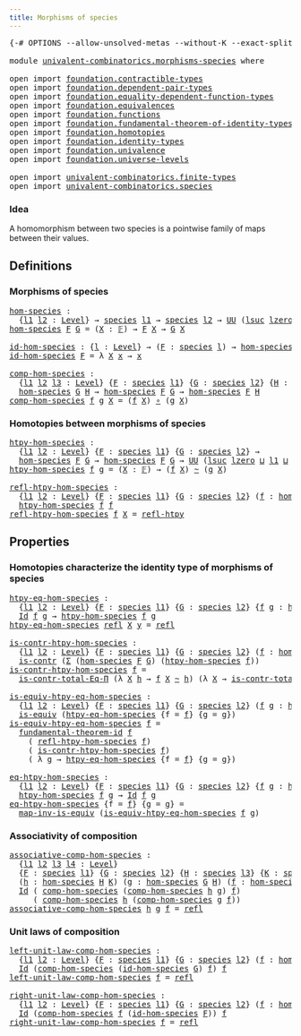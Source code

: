 ```yaml
---
title: Morphisms of species
---
```


<pre class="Agda"><a id="46" class="Symbol">{-#</a> <a id="50" class="Keyword">OPTIONS</a> <a id="58" class="Pragma">--allow-unsolved-metas</a> <a id="81" class="Pragma">--without-K</a> <a id="93" class="Pragma">--exact-split</a> <a id="107" class="Symbol">#-}</a>

<a id="112" class="Keyword">module</a> <a id="119" href="univalent-combinatorics.morphisms-species.html" class="Module">univalent-combinatorics.morphisms-species</a> <a id="161" class="Keyword">where</a>

<a id="168" class="Keyword">open</a> <a id="173" class="Keyword">import</a> <a id="180" href="foundation.contractible-types.html" class="Module">foundation.contractible-types</a>
<a id="210" class="Keyword">open</a> <a id="215" class="Keyword">import</a> <a id="222" href="foundation.dependent-pair-types.html" class="Module">foundation.dependent-pair-types</a>
<a id="254" class="Keyword">open</a> <a id="259" class="Keyword">import</a> <a id="266" href="foundation.equality-dependent-function-types.html" class="Module">foundation.equality-dependent-function-types</a>
<a id="311" class="Keyword">open</a> <a id="316" class="Keyword">import</a> <a id="323" href="foundation.equivalences.html" class="Module">foundation.equivalences</a>
<a id="347" class="Keyword">open</a> <a id="352" class="Keyword">import</a> <a id="359" href="foundation.functions.html" class="Module">foundation.functions</a>
<a id="380" class="Keyword">open</a> <a id="385" class="Keyword">import</a> <a id="392" href="foundation.fundamental-theorem-of-identity-types.html" class="Module">foundation.fundamental-theorem-of-identity-types</a>
<a id="441" class="Keyword">open</a> <a id="446" class="Keyword">import</a> <a id="453" href="foundation.homotopies.html" class="Module">foundation.homotopies</a>
<a id="475" class="Keyword">open</a> <a id="480" class="Keyword">import</a> <a id="487" href="foundation.identity-types.html" class="Module">foundation.identity-types</a>
<a id="513" class="Keyword">open</a> <a id="518" class="Keyword">import</a> <a id="525" href="foundation.univalence.html" class="Module">foundation.univalence</a>
<a id="547" class="Keyword">open</a> <a id="552" class="Keyword">import</a> <a id="559" href="foundation.universe-levels.html" class="Module">foundation.universe-levels</a>

<a id="587" class="Keyword">open</a> <a id="592" class="Keyword">import</a> <a id="599" href="univalent-combinatorics.finite-types.html" class="Module">univalent-combinatorics.finite-types</a>
<a id="636" class="Keyword">open</a> <a id="641" class="Keyword">import</a> <a id="648" href="univalent-combinatorics.species.html" class="Module">univalent-combinatorics.species</a>
</pre>
### Idea

A homomorphism between two species is a pointwise family of
maps between their values.

## Definitions

### Morphisms of species

<pre class="Agda"><a id="hom-species"></a><a id="833" href="univalent-combinatorics.morphisms-species.html#833" class="Function">hom-species</a> <a id="845" class="Symbol">:</a>
  <a id="849" class="Symbol">{</a><a id="850" href="univalent-combinatorics.morphisms-species.html#850" class="Bound">l1</a> <a id="853" href="univalent-combinatorics.morphisms-species.html#853" class="Bound">l2</a> <a id="856" class="Symbol">:</a> <a id="858" href="Agda.Primitive.html#597" class="Postulate">Level</a><a id="863" class="Symbol">}</a> <a id="865" class="Symbol">→</a> <a id="867" href="univalent-combinatorics.species.html#429" class="Function">species</a> <a id="875" href="univalent-combinatorics.morphisms-species.html#850" class="Bound">l1</a> <a id="878" class="Symbol">→</a> <a id="880" href="univalent-combinatorics.species.html#429" class="Function">species</a> <a id="888" href="univalent-combinatorics.morphisms-species.html#853" class="Bound">l2</a> <a id="891" class="Symbol">→</a> <a id="893" href="foundation-core.universe-levels.html#235" class="Primitive">UU</a> <a id="896" class="Symbol">(</a><a id="897" href="Agda.Primitive.html#780" class="Primitive">lsuc</a> <a id="902" href="Agda.Primitive.html#764" class="Primitive">lzero</a> <a id="908" href="Agda.Primitive.html#810" class="Primitive Operator">⊔</a> <a id="910" href="univalent-combinatorics.morphisms-species.html#850" class="Bound">l1</a> <a id="913" href="Agda.Primitive.html#810" class="Primitive Operator">⊔</a> <a id="915" href="univalent-combinatorics.morphisms-species.html#853" class="Bound">l2</a><a id="917" class="Symbol">)</a>
<a id="919" href="univalent-combinatorics.morphisms-species.html#833" class="Function">hom-species</a> <a id="931" href="univalent-combinatorics.morphisms-species.html#931" class="Bound">F</a> <a id="933" href="univalent-combinatorics.morphisms-species.html#933" class="Bound">G</a> <a id="935" class="Symbol">=</a> <a id="937" class="Symbol">(</a><a id="938" href="univalent-combinatorics.morphisms-species.html#938" class="Bound">X</a> <a id="940" class="Symbol">:</a> <a id="942" href="univalent-combinatorics.finite-types.html#4635" class="Function">𝔽</a><a id="943" class="Symbol">)</a> <a id="945" class="Symbol">→</a> <a id="947" href="univalent-combinatorics.morphisms-species.html#931" class="Bound">F</a> <a id="949" href="univalent-combinatorics.morphisms-species.html#938" class="Bound">X</a> <a id="951" class="Symbol">→</a> <a id="953" href="univalent-combinatorics.morphisms-species.html#933" class="Bound">G</a> <a id="955" href="univalent-combinatorics.morphisms-species.html#938" class="Bound">X</a>

<a id="id-hom-species"></a><a id="958" href="univalent-combinatorics.morphisms-species.html#958" class="Function">id-hom-species</a> <a id="973" class="Symbol">:</a> <a id="975" class="Symbol">{</a><a id="976" href="univalent-combinatorics.morphisms-species.html#976" class="Bound">l</a> <a id="978" class="Symbol">:</a> <a id="980" href="Agda.Primitive.html#597" class="Postulate">Level</a><a id="985" class="Symbol">}</a> <a id="987" class="Symbol">→</a> <a id="989" class="Symbol">(</a><a id="990" href="univalent-combinatorics.morphisms-species.html#990" class="Bound">F</a> <a id="992" class="Symbol">:</a> <a id="994" href="univalent-combinatorics.species.html#429" class="Function">species</a> <a id="1002" href="univalent-combinatorics.morphisms-species.html#976" class="Bound">l</a><a id="1003" class="Symbol">)</a> <a id="1005" class="Symbol">→</a> <a id="1007" href="univalent-combinatorics.morphisms-species.html#833" class="Function">hom-species</a> <a id="1019" href="univalent-combinatorics.morphisms-species.html#990" class="Bound">F</a> <a id="1021" href="univalent-combinatorics.morphisms-species.html#990" class="Bound">F</a>
<a id="1023" href="univalent-combinatorics.morphisms-species.html#958" class="Function">id-hom-species</a> <a id="1038" href="univalent-combinatorics.morphisms-species.html#1038" class="Bound">F</a> <a id="1040" class="Symbol">=</a> <a id="1042" class="Symbol">λ</a> <a id="1044" href="univalent-combinatorics.morphisms-species.html#1044" class="Bound">X</a> <a id="1046" href="univalent-combinatorics.morphisms-species.html#1046" class="Bound">x</a> <a id="1048" class="Symbol">→</a> <a id="1050" href="univalent-combinatorics.morphisms-species.html#1046" class="Bound">x</a> 

<a id="comp-hom-species"></a><a id="1054" href="univalent-combinatorics.morphisms-species.html#1054" class="Function">comp-hom-species</a> <a id="1071" class="Symbol">:</a>
  <a id="1075" class="Symbol">{</a><a id="1076" href="univalent-combinatorics.morphisms-species.html#1076" class="Bound">l1</a> <a id="1079" href="univalent-combinatorics.morphisms-species.html#1079" class="Bound">l2</a> <a id="1082" href="univalent-combinatorics.morphisms-species.html#1082" class="Bound">l3</a> <a id="1085" class="Symbol">:</a> <a id="1087" href="Agda.Primitive.html#597" class="Postulate">Level</a><a id="1092" class="Symbol">}</a> <a id="1094" class="Symbol">{</a><a id="1095" href="univalent-combinatorics.morphisms-species.html#1095" class="Bound">F</a> <a id="1097" class="Symbol">:</a> <a id="1099" href="univalent-combinatorics.species.html#429" class="Function">species</a> <a id="1107" href="univalent-combinatorics.morphisms-species.html#1076" class="Bound">l1</a><a id="1109" class="Symbol">}</a> <a id="1111" class="Symbol">{</a><a id="1112" href="univalent-combinatorics.morphisms-species.html#1112" class="Bound">G</a> <a id="1114" class="Symbol">:</a> <a id="1116" href="univalent-combinatorics.species.html#429" class="Function">species</a> <a id="1124" href="univalent-combinatorics.morphisms-species.html#1079" class="Bound">l2</a><a id="1126" class="Symbol">}</a> <a id="1128" class="Symbol">{</a><a id="1129" href="univalent-combinatorics.morphisms-species.html#1129" class="Bound">H</a> <a id="1131" class="Symbol">:</a> <a id="1133" href="univalent-combinatorics.species.html#429" class="Function">species</a> <a id="1141" href="univalent-combinatorics.morphisms-species.html#1082" class="Bound">l3</a><a id="1143" class="Symbol">}</a> <a id="1145" class="Symbol">→</a>
  <a id="1149" href="univalent-combinatorics.morphisms-species.html#833" class="Function">hom-species</a> <a id="1161" href="univalent-combinatorics.morphisms-species.html#1112" class="Bound">G</a> <a id="1163" href="univalent-combinatorics.morphisms-species.html#1129" class="Bound">H</a> <a id="1165" class="Symbol">→</a> <a id="1167" href="univalent-combinatorics.morphisms-species.html#833" class="Function">hom-species</a> <a id="1179" href="univalent-combinatorics.morphisms-species.html#1095" class="Bound">F</a> <a id="1181" href="univalent-combinatorics.morphisms-species.html#1112" class="Bound">G</a> <a id="1183" class="Symbol">→</a> <a id="1185" href="univalent-combinatorics.morphisms-species.html#833" class="Function">hom-species</a> <a id="1197" href="univalent-combinatorics.morphisms-species.html#1095" class="Bound">F</a> <a id="1199" href="univalent-combinatorics.morphisms-species.html#1129" class="Bound">H</a>
<a id="1201" href="univalent-combinatorics.morphisms-species.html#1054" class="Function">comp-hom-species</a> <a id="1218" href="univalent-combinatorics.morphisms-species.html#1218" class="Bound">f</a> <a id="1220" href="univalent-combinatorics.morphisms-species.html#1220" class="Bound">g</a> <a id="1222" href="univalent-combinatorics.morphisms-species.html#1222" class="Bound">X</a> <a id="1224" class="Symbol">=</a> <a id="1226" class="Symbol">(</a><a id="1227" href="univalent-combinatorics.morphisms-species.html#1218" class="Bound">f</a> <a id="1229" href="univalent-combinatorics.morphisms-species.html#1222" class="Bound">X</a><a id="1230" class="Symbol">)</a> <a id="1232" href="foundation-core.functions.html#420" class="Function Operator">∘</a> <a id="1234" class="Symbol">(</a><a id="1235" href="univalent-combinatorics.morphisms-species.html#1220" class="Bound">g</a> <a id="1237" href="univalent-combinatorics.morphisms-species.html#1222" class="Bound">X</a><a id="1238" class="Symbol">)</a>
</pre>
### Homotopies between morphisms of species

<pre class="Agda"><a id="htpy-hom-species"></a><a id="1298" href="univalent-combinatorics.morphisms-species.html#1298" class="Function">htpy-hom-species</a> <a id="1315" class="Symbol">:</a>
  <a id="1319" class="Symbol">{</a><a id="1320" href="univalent-combinatorics.morphisms-species.html#1320" class="Bound">l1</a> <a id="1323" href="univalent-combinatorics.morphisms-species.html#1323" class="Bound">l2</a> <a id="1326" class="Symbol">:</a> <a id="1328" href="Agda.Primitive.html#597" class="Postulate">Level</a><a id="1333" class="Symbol">}</a> <a id="1335" class="Symbol">{</a><a id="1336" href="univalent-combinatorics.morphisms-species.html#1336" class="Bound">F</a> <a id="1338" class="Symbol">:</a> <a id="1340" href="univalent-combinatorics.species.html#429" class="Function">species</a> <a id="1348" href="univalent-combinatorics.morphisms-species.html#1320" class="Bound">l1</a><a id="1350" class="Symbol">}</a> <a id="1352" class="Symbol">{</a><a id="1353" href="univalent-combinatorics.morphisms-species.html#1353" class="Bound">G</a> <a id="1355" class="Symbol">:</a> <a id="1357" href="univalent-combinatorics.species.html#429" class="Function">species</a> <a id="1365" href="univalent-combinatorics.morphisms-species.html#1323" class="Bound">l2</a><a id="1367" class="Symbol">}</a> <a id="1369" class="Symbol">→</a>
  <a id="1373" href="univalent-combinatorics.morphisms-species.html#833" class="Function">hom-species</a> <a id="1385" href="univalent-combinatorics.morphisms-species.html#1336" class="Bound">F</a> <a id="1387" href="univalent-combinatorics.morphisms-species.html#1353" class="Bound">G</a> <a id="1389" class="Symbol">→</a> <a id="1391" href="univalent-combinatorics.morphisms-species.html#833" class="Function">hom-species</a> <a id="1403" href="univalent-combinatorics.morphisms-species.html#1336" class="Bound">F</a> <a id="1405" href="univalent-combinatorics.morphisms-species.html#1353" class="Bound">G</a> <a id="1407" class="Symbol">→</a> <a id="1409" href="foundation-core.universe-levels.html#235" class="Primitive">UU</a> <a id="1412" class="Symbol">(</a><a id="1413" href="Agda.Primitive.html#780" class="Primitive">lsuc</a> <a id="1418" href="Agda.Primitive.html#764" class="Primitive">lzero</a> <a id="1424" href="Agda.Primitive.html#810" class="Primitive Operator">⊔</a> <a id="1426" href="univalent-combinatorics.morphisms-species.html#1320" class="Bound">l1</a> <a id="1429" href="Agda.Primitive.html#810" class="Primitive Operator">⊔</a> <a id="1431" href="univalent-combinatorics.morphisms-species.html#1323" class="Bound">l2</a><a id="1433" class="Symbol">)</a>
<a id="1435" href="univalent-combinatorics.morphisms-species.html#1298" class="Function">htpy-hom-species</a> <a id="1452" href="univalent-combinatorics.morphisms-species.html#1452" class="Bound">f</a> <a id="1454" href="univalent-combinatorics.morphisms-species.html#1454" class="Bound">g</a> <a id="1456" class="Symbol">=</a> <a id="1458" class="Symbol">(</a><a id="1459" href="univalent-combinatorics.morphisms-species.html#1459" class="Bound">X</a> <a id="1461" class="Symbol">:</a> <a id="1463" href="univalent-combinatorics.finite-types.html#4635" class="Function">𝔽</a><a id="1464" class="Symbol">)</a> <a id="1466" class="Symbol">→</a> <a id="1468" class="Symbol">(</a><a id="1469" href="univalent-combinatorics.morphisms-species.html#1452" class="Bound">f</a> <a id="1471" href="univalent-combinatorics.morphisms-species.html#1459" class="Bound">X</a><a id="1472" class="Symbol">)</a> <a id="1474" href="foundation-core.homotopies.html#627" class="Function Operator">~</a> <a id="1476" class="Symbol">(</a><a id="1477" href="univalent-combinatorics.morphisms-species.html#1454" class="Bound">g</a> <a id="1479" href="univalent-combinatorics.morphisms-species.html#1459" class="Bound">X</a><a id="1480" class="Symbol">)</a>

<a id="refl-htpy-hom-species"></a><a id="1483" href="univalent-combinatorics.morphisms-species.html#1483" class="Function">refl-htpy-hom-species</a> <a id="1505" class="Symbol">:</a>
  <a id="1509" class="Symbol">{</a><a id="1510" href="univalent-combinatorics.morphisms-species.html#1510" class="Bound">l1</a> <a id="1513" href="univalent-combinatorics.morphisms-species.html#1513" class="Bound">l2</a> <a id="1516" class="Symbol">:</a> <a id="1518" href="Agda.Primitive.html#597" class="Postulate">Level</a><a id="1523" class="Symbol">}</a> <a id="1525" class="Symbol">{</a><a id="1526" href="univalent-combinatorics.morphisms-species.html#1526" class="Bound">F</a> <a id="1528" class="Symbol">:</a> <a id="1530" href="univalent-combinatorics.species.html#429" class="Function">species</a> <a id="1538" href="univalent-combinatorics.morphisms-species.html#1510" class="Bound">l1</a><a id="1540" class="Symbol">}</a> <a id="1542" class="Symbol">{</a><a id="1543" href="univalent-combinatorics.morphisms-species.html#1543" class="Bound">G</a> <a id="1545" class="Symbol">:</a> <a id="1547" href="univalent-combinatorics.species.html#429" class="Function">species</a> <a id="1555" href="univalent-combinatorics.morphisms-species.html#1513" class="Bound">l2</a><a id="1557" class="Symbol">}</a> <a id="1559" class="Symbol">(</a><a id="1560" href="univalent-combinatorics.morphisms-species.html#1560" class="Bound">f</a> <a id="1562" class="Symbol">:</a> <a id="1564" href="univalent-combinatorics.morphisms-species.html#833" class="Function">hom-species</a> <a id="1576" href="univalent-combinatorics.morphisms-species.html#1526" class="Bound">F</a> <a id="1578" href="univalent-combinatorics.morphisms-species.html#1543" class="Bound">G</a><a id="1579" class="Symbol">)</a> <a id="1581" class="Symbol">→</a>
  <a id="1585" href="univalent-combinatorics.morphisms-species.html#1298" class="Function">htpy-hom-species</a> <a id="1602" href="univalent-combinatorics.morphisms-species.html#1560" class="Bound">f</a> <a id="1604" href="univalent-combinatorics.morphisms-species.html#1560" class="Bound">f</a>
<a id="1606" href="univalent-combinatorics.morphisms-species.html#1483" class="Function">refl-htpy-hom-species</a> <a id="1628" href="univalent-combinatorics.morphisms-species.html#1628" class="Bound">f</a> <a id="1630" href="univalent-combinatorics.morphisms-species.html#1630" class="Bound">X</a> <a id="1632" class="Symbol">=</a> <a id="1634" href="foundation-core.homotopies.html#741" class="Function">refl-htpy</a>
</pre>
## Properties

### Homotopies characterize the identity type of morphisms of species

<pre class="Agda"><a id="htpy-eq-hom-species"></a><a id="1743" href="univalent-combinatorics.morphisms-species.html#1743" class="Function">htpy-eq-hom-species</a> <a id="1763" class="Symbol">:</a>
  <a id="1767" class="Symbol">{</a><a id="1768" href="univalent-combinatorics.morphisms-species.html#1768" class="Bound">l1</a> <a id="1771" href="univalent-combinatorics.morphisms-species.html#1771" class="Bound">l2</a> <a id="1774" class="Symbol">:</a> <a id="1776" href="Agda.Primitive.html#597" class="Postulate">Level</a><a id="1781" class="Symbol">}</a> <a id="1783" class="Symbol">{</a><a id="1784" href="univalent-combinatorics.morphisms-species.html#1784" class="Bound">F</a> <a id="1786" class="Symbol">:</a> <a id="1788" href="univalent-combinatorics.species.html#429" class="Function">species</a> <a id="1796" href="univalent-combinatorics.morphisms-species.html#1768" class="Bound">l1</a><a id="1798" class="Symbol">}</a> <a id="1800" class="Symbol">{</a><a id="1801" href="univalent-combinatorics.morphisms-species.html#1801" class="Bound">G</a> <a id="1803" class="Symbol">:</a> <a id="1805" href="univalent-combinatorics.species.html#429" class="Function">species</a> <a id="1813" href="univalent-combinatorics.morphisms-species.html#1771" class="Bound">l2</a><a id="1815" class="Symbol">}</a> <a id="1817" class="Symbol">{</a><a id="1818" href="univalent-combinatorics.morphisms-species.html#1818" class="Bound">f</a> <a id="1820" href="univalent-combinatorics.morphisms-species.html#1820" class="Bound">g</a> <a id="1822" class="Symbol">:</a> <a id="1824" href="univalent-combinatorics.morphisms-species.html#833" class="Function">hom-species</a> <a id="1836" href="univalent-combinatorics.morphisms-species.html#1784" class="Bound">F</a> <a id="1838" href="univalent-combinatorics.morphisms-species.html#1801" class="Bound">G</a><a id="1839" class="Symbol">}</a> <a id="1841" class="Symbol">→</a>
  <a id="1845" href="foundation-core.identity-types.html#1767" class="Datatype">Id</a> <a id="1848" href="univalent-combinatorics.morphisms-species.html#1818" class="Bound">f</a> <a id="1850" href="univalent-combinatorics.morphisms-species.html#1820" class="Bound">g</a> <a id="1852" class="Symbol">→</a> <a id="1854" href="univalent-combinatorics.morphisms-species.html#1298" class="Function">htpy-hom-species</a> <a id="1871" href="univalent-combinatorics.morphisms-species.html#1818" class="Bound">f</a> <a id="1873" href="univalent-combinatorics.morphisms-species.html#1820" class="Bound">g</a>
<a id="1875" href="univalent-combinatorics.morphisms-species.html#1743" class="Function">htpy-eq-hom-species</a> <a id="1895" href="foundation-core.identity-types.html#1820" class="InductiveConstructor">refl</a> <a id="1900" href="univalent-combinatorics.morphisms-species.html#1900" class="Bound">X</a> <a id="1902" href="univalent-combinatorics.morphisms-species.html#1902" class="Bound">y</a> <a id="1904" class="Symbol">=</a> <a id="1906" href="foundation-core.identity-types.html#1820" class="InductiveConstructor">refl</a>

<a id="is-contr-htpy-hom-species"></a><a id="1912" href="univalent-combinatorics.morphisms-species.html#1912" class="Function">is-contr-htpy-hom-species</a> <a id="1938" class="Symbol">:</a>
  <a id="1942" class="Symbol">{</a><a id="1943" href="univalent-combinatorics.morphisms-species.html#1943" class="Bound">l1</a> <a id="1946" href="univalent-combinatorics.morphisms-species.html#1946" class="Bound">l2</a> <a id="1949" class="Symbol">:</a> <a id="1951" href="Agda.Primitive.html#597" class="Postulate">Level</a><a id="1956" class="Symbol">}</a> <a id="1958" class="Symbol">{</a><a id="1959" href="univalent-combinatorics.morphisms-species.html#1959" class="Bound">F</a> <a id="1961" class="Symbol">:</a> <a id="1963" href="univalent-combinatorics.species.html#429" class="Function">species</a> <a id="1971" href="univalent-combinatorics.morphisms-species.html#1943" class="Bound">l1</a><a id="1973" class="Symbol">}</a> <a id="1975" class="Symbol">{</a><a id="1976" href="univalent-combinatorics.morphisms-species.html#1976" class="Bound">G</a> <a id="1978" class="Symbol">:</a> <a id="1980" href="univalent-combinatorics.species.html#429" class="Function">species</a> <a id="1988" href="univalent-combinatorics.morphisms-species.html#1946" class="Bound">l2</a><a id="1990" class="Symbol">}</a> <a id="1992" class="Symbol">(</a><a id="1993" href="univalent-combinatorics.morphisms-species.html#1993" class="Bound">f</a> <a id="1995" class="Symbol">:</a> <a id="1997" href="univalent-combinatorics.morphisms-species.html#833" class="Function">hom-species</a> <a id="2009" href="univalent-combinatorics.morphisms-species.html#1959" class="Bound">F</a> <a id="2011" href="univalent-combinatorics.morphisms-species.html#1976" class="Bound">G</a><a id="2012" class="Symbol">)</a> <a id="2014" class="Symbol">→</a>
  <a id="2018" href="foundation-core.contractible-types.html#1006" class="Function">is-contr</a> <a id="2027" class="Symbol">(</a><a id="2028" href="foundation-core.dependent-pair-types.html#515" class="Record">Σ</a> <a id="2030" class="Symbol">(</a><a id="2031" href="univalent-combinatorics.morphisms-species.html#833" class="Function">hom-species</a> <a id="2043" href="univalent-combinatorics.morphisms-species.html#1959" class="Bound">F</a> <a id="2045" href="univalent-combinatorics.morphisms-species.html#1976" class="Bound">G</a><a id="2046" class="Symbol">)</a> <a id="2048" class="Symbol">(</a><a id="2049" href="univalent-combinatorics.morphisms-species.html#1298" class="Function">htpy-hom-species</a> <a id="2066" href="univalent-combinatorics.morphisms-species.html#1993" class="Bound">f</a><a id="2067" class="Symbol">))</a>
<a id="2070" href="univalent-combinatorics.morphisms-species.html#1912" class="Function">is-contr-htpy-hom-species</a> <a id="2096" href="univalent-combinatorics.morphisms-species.html#2096" class="Bound">f</a> <a id="2098" class="Symbol">=</a>
  <a id="2102" href="foundation.equality-dependent-function-types.html#1012" class="Function">is-contr-total-Eq-Π</a> <a id="2122" class="Symbol">(λ</a> <a id="2125" href="univalent-combinatorics.morphisms-species.html#2125" class="Bound">X</a> <a id="2127" href="univalent-combinatorics.morphisms-species.html#2127" class="Bound">h</a> <a id="2129" class="Symbol">→</a> <a id="2131" href="univalent-combinatorics.morphisms-species.html#2096" class="Bound">f</a> <a id="2133" href="univalent-combinatorics.morphisms-species.html#2125" class="Bound">X</a> <a id="2135" href="foundation-core.homotopies.html#627" class="Function Operator">~</a> <a id="2137" href="univalent-combinatorics.morphisms-species.html#2127" class="Bound">h</a><a id="2138" class="Symbol">)</a> <a id="2140" class="Symbol">(λ</a> <a id="2143" href="univalent-combinatorics.morphisms-species.html#2143" class="Bound">X</a> <a id="2145" class="Symbol">→</a> <a id="2147" href="foundation.homotopies.html#3137" class="Function">is-contr-total-htpy</a> <a id="2167" class="Symbol">(</a><a id="2168" href="univalent-combinatorics.morphisms-species.html#2096" class="Bound">f</a> <a id="2170" href="univalent-combinatorics.morphisms-species.html#2143" class="Bound">X</a><a id="2171" class="Symbol">))</a>

<a id="is-equiv-htpy-eq-hom-species"></a><a id="2175" href="univalent-combinatorics.morphisms-species.html#2175" class="Function">is-equiv-htpy-eq-hom-species</a> <a id="2204" class="Symbol">:</a>
  <a id="2208" class="Symbol">{</a><a id="2209" href="univalent-combinatorics.morphisms-species.html#2209" class="Bound">l1</a> <a id="2212" href="univalent-combinatorics.morphisms-species.html#2212" class="Bound">l2</a> <a id="2215" class="Symbol">:</a> <a id="2217" href="Agda.Primitive.html#597" class="Postulate">Level</a><a id="2222" class="Symbol">}</a> <a id="2224" class="Symbol">{</a><a id="2225" href="univalent-combinatorics.morphisms-species.html#2225" class="Bound">F</a> <a id="2227" class="Symbol">:</a> <a id="2229" href="univalent-combinatorics.species.html#429" class="Function">species</a> <a id="2237" href="univalent-combinatorics.morphisms-species.html#2209" class="Bound">l1</a><a id="2239" class="Symbol">}</a> <a id="2241" class="Symbol">{</a><a id="2242" href="univalent-combinatorics.morphisms-species.html#2242" class="Bound">G</a> <a id="2244" class="Symbol">:</a> <a id="2246" href="univalent-combinatorics.species.html#429" class="Function">species</a> <a id="2254" href="univalent-combinatorics.morphisms-species.html#2212" class="Bound">l2</a><a id="2256" class="Symbol">}</a> <a id="2258" class="Symbol">(</a><a id="2259" href="univalent-combinatorics.morphisms-species.html#2259" class="Bound">f</a> <a id="2261" href="univalent-combinatorics.morphisms-species.html#2261" class="Bound">g</a> <a id="2263" class="Symbol">:</a> <a id="2265" href="univalent-combinatorics.morphisms-species.html#833" class="Function">hom-species</a> <a id="2277" href="univalent-combinatorics.morphisms-species.html#2225" class="Bound">F</a> <a id="2279" href="univalent-combinatorics.morphisms-species.html#2242" class="Bound">G</a><a id="2280" class="Symbol">)</a> <a id="2282" class="Symbol">→</a>
  <a id="2286" href="foundation-core.equivalences.html#1556" class="Function">is-equiv</a> <a id="2295" class="Symbol">(</a><a id="2296" href="univalent-combinatorics.morphisms-species.html#1743" class="Function">htpy-eq-hom-species</a> <a id="2316" class="Symbol">{</a><a id="2317" class="Argument">f</a> <a id="2319" class="Symbol">=</a> <a id="2321" href="univalent-combinatorics.morphisms-species.html#2259" class="Bound">f</a><a id="2322" class="Symbol">}</a> <a id="2324" class="Symbol">{</a><a id="2325" class="Argument">g</a> <a id="2327" class="Symbol">=</a> <a id="2329" href="univalent-combinatorics.morphisms-species.html#2261" class="Bound">g</a><a id="2330" class="Symbol">})</a>
<a id="2333" href="univalent-combinatorics.morphisms-species.html#2175" class="Function">is-equiv-htpy-eq-hom-species</a> <a id="2362" href="univalent-combinatorics.morphisms-species.html#2362" class="Bound">f</a> <a id="2364" class="Symbol">=</a>
  <a id="2368" href="foundation-core.fundamental-theorem-of-identity-types.html#1904" class="Function">fundamental-theorem-id</a> <a id="2391" href="univalent-combinatorics.morphisms-species.html#2362" class="Bound">f</a>
    <a id="2397" class="Symbol">(</a> <a id="2399" href="univalent-combinatorics.morphisms-species.html#1483" class="Function">refl-htpy-hom-species</a> <a id="2421" href="univalent-combinatorics.morphisms-species.html#2362" class="Bound">f</a><a id="2422" class="Symbol">)</a>
    <a id="2428" class="Symbol">(</a> <a id="2430" href="univalent-combinatorics.morphisms-species.html#1912" class="Function">is-contr-htpy-hom-species</a> <a id="2456" href="univalent-combinatorics.morphisms-species.html#2362" class="Bound">f</a><a id="2457" class="Symbol">)</a>
    <a id="2463" class="Symbol">(</a> <a id="2465" class="Symbol">λ</a> <a id="2467" href="univalent-combinatorics.morphisms-species.html#2467" class="Bound">g</a> <a id="2469" class="Symbol">→</a> <a id="2471" href="univalent-combinatorics.morphisms-species.html#1743" class="Function">htpy-eq-hom-species</a> <a id="2491" class="Symbol">{</a><a id="2492" class="Argument">f</a> <a id="2494" class="Symbol">=</a> <a id="2496" href="univalent-combinatorics.morphisms-species.html#2362" class="Bound">f</a><a id="2497" class="Symbol">}</a> <a id="2499" class="Symbol">{</a><a id="2500" class="Argument">g</a> <a id="2502" class="Symbol">=</a> <a id="2504" href="univalent-combinatorics.morphisms-species.html#2467" class="Bound">g</a><a id="2505" class="Symbol">})</a>

<a id="eq-htpy-hom-species"></a><a id="2509" href="univalent-combinatorics.morphisms-species.html#2509" class="Function">eq-htpy-hom-species</a> <a id="2529" class="Symbol">:</a>
  <a id="2533" class="Symbol">{</a><a id="2534" href="univalent-combinatorics.morphisms-species.html#2534" class="Bound">l1</a> <a id="2537" href="univalent-combinatorics.morphisms-species.html#2537" class="Bound">l2</a> <a id="2540" class="Symbol">:</a> <a id="2542" href="Agda.Primitive.html#597" class="Postulate">Level</a><a id="2547" class="Symbol">}</a> <a id="2549" class="Symbol">{</a><a id="2550" href="univalent-combinatorics.morphisms-species.html#2550" class="Bound">F</a> <a id="2552" class="Symbol">:</a> <a id="2554" href="univalent-combinatorics.species.html#429" class="Function">species</a> <a id="2562" href="univalent-combinatorics.morphisms-species.html#2534" class="Bound">l1</a><a id="2564" class="Symbol">}</a> <a id="2566" class="Symbol">{</a><a id="2567" href="univalent-combinatorics.morphisms-species.html#2567" class="Bound">G</a> <a id="2569" class="Symbol">:</a> <a id="2571" href="univalent-combinatorics.species.html#429" class="Function">species</a> <a id="2579" href="univalent-combinatorics.morphisms-species.html#2537" class="Bound">l2</a><a id="2581" class="Symbol">}</a> <a id="2583" class="Symbol">{</a><a id="2584" href="univalent-combinatorics.morphisms-species.html#2584" class="Bound">f</a> <a id="2586" href="univalent-combinatorics.morphisms-species.html#2586" class="Bound">g</a> <a id="2588" class="Symbol">:</a> <a id="2590" href="univalent-combinatorics.morphisms-species.html#833" class="Function">hom-species</a> <a id="2602" href="univalent-combinatorics.morphisms-species.html#2550" class="Bound">F</a> <a id="2604" href="univalent-combinatorics.morphisms-species.html#2567" class="Bound">G</a><a id="2605" class="Symbol">}</a> <a id="2607" class="Symbol">→</a>
  <a id="2611" href="univalent-combinatorics.morphisms-species.html#1298" class="Function">htpy-hom-species</a> <a id="2628" href="univalent-combinatorics.morphisms-species.html#2584" class="Bound">f</a> <a id="2630" href="univalent-combinatorics.morphisms-species.html#2586" class="Bound">g</a> <a id="2632" class="Symbol">→</a> <a id="2634" href="foundation-core.identity-types.html#1767" class="Datatype">Id</a> <a id="2637" href="univalent-combinatorics.morphisms-species.html#2584" class="Bound">f</a> <a id="2639" href="univalent-combinatorics.morphisms-species.html#2586" class="Bound">g</a> 
<a id="2642" href="univalent-combinatorics.morphisms-species.html#2509" class="Function">eq-htpy-hom-species</a> <a id="2662" class="Symbol">{</a><a id="2663" class="Argument">f</a> <a id="2665" class="Symbol">=</a> <a id="2667" href="univalent-combinatorics.morphisms-species.html#2667" class="Bound">f</a><a id="2668" class="Symbol">}</a> <a id="2670" class="Symbol">{</a><a id="2671" class="Argument">g</a> <a id="2673" class="Symbol">=</a> <a id="2675" href="univalent-combinatorics.morphisms-species.html#2675" class="Bound">g</a><a id="2676" class="Symbol">}</a> <a id="2678" class="Symbol">=</a>
  <a id="2682" href="foundation-core.equivalences.html#4187" class="Function">map-inv-is-equiv</a> <a id="2699" class="Symbol">(</a><a id="2700" href="univalent-combinatorics.morphisms-species.html#2175" class="Function">is-equiv-htpy-eq-hom-species</a> <a id="2729" href="univalent-combinatorics.morphisms-species.html#2667" class="Bound">f</a> <a id="2731" href="univalent-combinatorics.morphisms-species.html#2675" class="Bound">g</a><a id="2732" class="Symbol">)</a>
</pre>
### Associativity of composition

<pre class="Agda"><a id="associative-comp-hom-species"></a><a id="2781" href="univalent-combinatorics.morphisms-species.html#2781" class="Function">associative-comp-hom-species</a> <a id="2810" class="Symbol">:</a>
  <a id="2814" class="Symbol">{</a><a id="2815" href="univalent-combinatorics.morphisms-species.html#2815" class="Bound">l1</a> <a id="2818" href="univalent-combinatorics.morphisms-species.html#2818" class="Bound">l2</a> <a id="2821" href="univalent-combinatorics.morphisms-species.html#2821" class="Bound">l3</a> <a id="2824" href="univalent-combinatorics.morphisms-species.html#2824" class="Bound">l4</a> <a id="2827" class="Symbol">:</a> <a id="2829" href="Agda.Primitive.html#597" class="Postulate">Level</a><a id="2834" class="Symbol">}</a>
  <a id="2838" class="Symbol">{</a><a id="2839" href="univalent-combinatorics.morphisms-species.html#2839" class="Bound">F</a> <a id="2841" class="Symbol">:</a> <a id="2843" href="univalent-combinatorics.species.html#429" class="Function">species</a> <a id="2851" href="univalent-combinatorics.morphisms-species.html#2815" class="Bound">l1</a><a id="2853" class="Symbol">}</a> <a id="2855" class="Symbol">{</a><a id="2856" href="univalent-combinatorics.morphisms-species.html#2856" class="Bound">G</a> <a id="2858" class="Symbol">:</a> <a id="2860" href="univalent-combinatorics.species.html#429" class="Function">species</a> <a id="2868" href="univalent-combinatorics.morphisms-species.html#2818" class="Bound">l2</a><a id="2870" class="Symbol">}</a> <a id="2872" class="Symbol">{</a><a id="2873" href="univalent-combinatorics.morphisms-species.html#2873" class="Bound">H</a> <a id="2875" class="Symbol">:</a> <a id="2877" href="univalent-combinatorics.species.html#429" class="Function">species</a> <a id="2885" href="univalent-combinatorics.morphisms-species.html#2821" class="Bound">l3</a><a id="2887" class="Symbol">}</a> <a id="2889" class="Symbol">{</a><a id="2890" href="univalent-combinatorics.morphisms-species.html#2890" class="Bound">K</a> <a id="2892" class="Symbol">:</a> <a id="2894" href="univalent-combinatorics.species.html#429" class="Function">species</a> <a id="2902" href="univalent-combinatorics.morphisms-species.html#2824" class="Bound">l4</a><a id="2904" class="Symbol">}</a>
  <a id="2908" class="Symbol">(</a><a id="2909" href="univalent-combinatorics.morphisms-species.html#2909" class="Bound">h</a> <a id="2911" class="Symbol">:</a> <a id="2913" href="univalent-combinatorics.morphisms-species.html#833" class="Function">hom-species</a> <a id="2925" href="univalent-combinatorics.morphisms-species.html#2873" class="Bound">H</a> <a id="2927" href="univalent-combinatorics.morphisms-species.html#2890" class="Bound">K</a><a id="2928" class="Symbol">)</a> <a id="2930" class="Symbol">(</a><a id="2931" href="univalent-combinatorics.morphisms-species.html#2931" class="Bound">g</a> <a id="2933" class="Symbol">:</a> <a id="2935" href="univalent-combinatorics.morphisms-species.html#833" class="Function">hom-species</a> <a id="2947" href="univalent-combinatorics.morphisms-species.html#2856" class="Bound">G</a> <a id="2949" href="univalent-combinatorics.morphisms-species.html#2873" class="Bound">H</a><a id="2950" class="Symbol">)</a> <a id="2952" class="Symbol">(</a><a id="2953" href="univalent-combinatorics.morphisms-species.html#2953" class="Bound">f</a> <a id="2955" class="Symbol">:</a> <a id="2957" href="univalent-combinatorics.morphisms-species.html#833" class="Function">hom-species</a> <a id="2969" href="univalent-combinatorics.morphisms-species.html#2839" class="Bound">F</a> <a id="2971" href="univalent-combinatorics.morphisms-species.html#2856" class="Bound">G</a><a id="2972" class="Symbol">)</a> <a id="2974" class="Symbol">→</a>
  <a id="2978" href="foundation-core.identity-types.html#1767" class="Datatype">Id</a> <a id="2981" class="Symbol">(</a> <a id="2983" href="univalent-combinatorics.morphisms-species.html#1054" class="Function">comp-hom-species</a> <a id="3000" class="Symbol">(</a><a id="3001" href="univalent-combinatorics.morphisms-species.html#1054" class="Function">comp-hom-species</a> <a id="3018" href="univalent-combinatorics.morphisms-species.html#2909" class="Bound">h</a> <a id="3020" href="univalent-combinatorics.morphisms-species.html#2931" class="Bound">g</a><a id="3021" class="Symbol">)</a> <a id="3023" href="univalent-combinatorics.morphisms-species.html#2953" class="Bound">f</a><a id="3024" class="Symbol">)</a>
     <a id="3031" class="Symbol">(</a> <a id="3033" href="univalent-combinatorics.morphisms-species.html#1054" class="Function">comp-hom-species</a> <a id="3050" href="univalent-combinatorics.morphisms-species.html#2909" class="Bound">h</a> <a id="3052" class="Symbol">(</a><a id="3053" href="univalent-combinatorics.morphisms-species.html#1054" class="Function">comp-hom-species</a> <a id="3070" href="univalent-combinatorics.morphisms-species.html#2931" class="Bound">g</a> <a id="3072" href="univalent-combinatorics.morphisms-species.html#2953" class="Bound">f</a><a id="3073" class="Symbol">))</a>
<a id="3076" href="univalent-combinatorics.morphisms-species.html#2781" class="Function">associative-comp-hom-species</a> <a id="3105" href="univalent-combinatorics.morphisms-species.html#3105" class="Bound">h</a> <a id="3107" href="univalent-combinatorics.morphisms-species.html#3107" class="Bound">g</a> <a id="3109" href="univalent-combinatorics.morphisms-species.html#3109" class="Bound">f</a> <a id="3111" class="Symbol">=</a> <a id="3113" href="foundation-core.identity-types.html#1820" class="InductiveConstructor">refl</a>
</pre>
### Unit laws of composition

<pre class="Agda"><a id="left-unit-law-comp-hom-species"></a><a id="3161" href="univalent-combinatorics.morphisms-species.html#3161" class="Function">left-unit-law-comp-hom-species</a> <a id="3192" class="Symbol">:</a>
  <a id="3196" class="Symbol">{</a><a id="3197" href="univalent-combinatorics.morphisms-species.html#3197" class="Bound">l1</a> <a id="3200" href="univalent-combinatorics.morphisms-species.html#3200" class="Bound">l2</a> <a id="3203" class="Symbol">:</a> <a id="3205" href="Agda.Primitive.html#597" class="Postulate">Level</a><a id="3210" class="Symbol">}</a> <a id="3212" class="Symbol">{</a><a id="3213" href="univalent-combinatorics.morphisms-species.html#3213" class="Bound">F</a> <a id="3215" class="Symbol">:</a> <a id="3217" href="univalent-combinatorics.species.html#429" class="Function">species</a> <a id="3225" href="univalent-combinatorics.morphisms-species.html#3197" class="Bound">l1</a><a id="3227" class="Symbol">}</a> <a id="3229" class="Symbol">{</a><a id="3230" href="univalent-combinatorics.morphisms-species.html#3230" class="Bound">G</a> <a id="3232" class="Symbol">:</a> <a id="3234" href="univalent-combinatorics.species.html#429" class="Function">species</a> <a id="3242" href="univalent-combinatorics.morphisms-species.html#3200" class="Bound">l2</a><a id="3244" class="Symbol">}</a> <a id="3246" class="Symbol">(</a><a id="3247" href="univalent-combinatorics.morphisms-species.html#3247" class="Bound">f</a> <a id="3249" class="Symbol">:</a> <a id="3251" href="univalent-combinatorics.morphisms-species.html#833" class="Function">hom-species</a> <a id="3263" href="univalent-combinatorics.morphisms-species.html#3213" class="Bound">F</a> <a id="3265" href="univalent-combinatorics.morphisms-species.html#3230" class="Bound">G</a><a id="3266" class="Symbol">)</a> <a id="3268" class="Symbol">→</a>
  <a id="3272" href="foundation-core.identity-types.html#1767" class="Datatype">Id</a> <a id="3275" class="Symbol">(</a><a id="3276" href="univalent-combinatorics.morphisms-species.html#1054" class="Function">comp-hom-species</a> <a id="3293" class="Symbol">(</a><a id="3294" href="univalent-combinatorics.morphisms-species.html#958" class="Function">id-hom-species</a> <a id="3309" href="univalent-combinatorics.morphisms-species.html#3230" class="Bound">G</a><a id="3310" class="Symbol">)</a> <a id="3312" href="univalent-combinatorics.morphisms-species.html#3247" class="Bound">f</a><a id="3313" class="Symbol">)</a> <a id="3315" href="univalent-combinatorics.morphisms-species.html#3247" class="Bound">f</a>
<a id="3317" href="univalent-combinatorics.morphisms-species.html#3161" class="Function">left-unit-law-comp-hom-species</a> <a id="3348" href="univalent-combinatorics.morphisms-species.html#3348" class="Bound">f</a> <a id="3350" class="Symbol">=</a> <a id="3352" href="foundation-core.identity-types.html#1820" class="InductiveConstructor">refl</a>

<a id="right-unit-law-comp-hom-species"></a><a id="3358" href="univalent-combinatorics.morphisms-species.html#3358" class="Function">right-unit-law-comp-hom-species</a> <a id="3390" class="Symbol">:</a>
  <a id="3394" class="Symbol">{</a><a id="3395" href="univalent-combinatorics.morphisms-species.html#3395" class="Bound">l1</a> <a id="3398" href="univalent-combinatorics.morphisms-species.html#3398" class="Bound">l2</a> <a id="3401" class="Symbol">:</a> <a id="3403" href="Agda.Primitive.html#597" class="Postulate">Level</a><a id="3408" class="Symbol">}</a> <a id="3410" class="Symbol">{</a><a id="3411" href="univalent-combinatorics.morphisms-species.html#3411" class="Bound">F</a> <a id="3413" class="Symbol">:</a> <a id="3415" href="univalent-combinatorics.species.html#429" class="Function">species</a> <a id="3423" href="univalent-combinatorics.morphisms-species.html#3395" class="Bound">l1</a><a id="3425" class="Symbol">}</a> <a id="3427" class="Symbol">{</a><a id="3428" href="univalent-combinatorics.morphisms-species.html#3428" class="Bound">G</a> <a id="3430" class="Symbol">:</a> <a id="3432" href="univalent-combinatorics.species.html#429" class="Function">species</a> <a id="3440" href="univalent-combinatorics.morphisms-species.html#3398" class="Bound">l2</a><a id="3442" class="Symbol">}</a> <a id="3444" class="Symbol">(</a><a id="3445" href="univalent-combinatorics.morphisms-species.html#3445" class="Bound">f</a> <a id="3447" class="Symbol">:</a> <a id="3449" href="univalent-combinatorics.morphisms-species.html#833" class="Function">hom-species</a> <a id="3461" href="univalent-combinatorics.morphisms-species.html#3411" class="Bound">F</a> <a id="3463" href="univalent-combinatorics.morphisms-species.html#3428" class="Bound">G</a><a id="3464" class="Symbol">)</a> <a id="3466" class="Symbol">→</a>
  <a id="3470" href="foundation-core.identity-types.html#1767" class="Datatype">Id</a> <a id="3473" class="Symbol">(</a><a id="3474" href="univalent-combinatorics.morphisms-species.html#1054" class="Function">comp-hom-species</a> <a id="3491" href="univalent-combinatorics.morphisms-species.html#3445" class="Bound">f</a> <a id="3493" class="Symbol">(</a><a id="3494" href="univalent-combinatorics.morphisms-species.html#958" class="Function">id-hom-species</a> <a id="3509" href="univalent-combinatorics.morphisms-species.html#3411" class="Bound">F</a><a id="3510" class="Symbol">))</a> <a id="3513" href="univalent-combinatorics.morphisms-species.html#3445" class="Bound">f</a>
<a id="3515" href="univalent-combinatorics.morphisms-species.html#3358" class="Function">right-unit-law-comp-hom-species</a> <a id="3547" href="univalent-combinatorics.morphisms-species.html#3547" class="Bound">f</a> <a id="3549" class="Symbol">=</a> <a id="3551" href="foundation-core.identity-types.html#1820" class="InductiveConstructor">refl</a>
</pre>